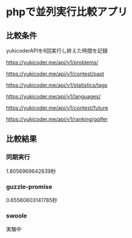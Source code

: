 # phpで並列実行比較アプリ

## 比較条件
yukicoderAPIを6回実行し終えた時間を記録

https://yukicoder.me/api/v1/problems/

https://yukicoder.me/api/v1/contest/past

https://yukicoder.me/api/v1/statistics/tags

https://yukicoder.me/api/v1/languages/

https://yukicoder.me/api/v1/contest/future

https://yukicoder.me/api/v1/ranking/golfer

## 比較結果
### 同期実行 
1.8056969642639秒
### guzzle-promise
0.65560603141785秒
### swoole
実験中
